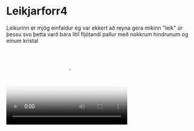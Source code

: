 # Leikjarforr4
Leikurinn er mjög einfaldur ég var ekkert að reyna gera mikinn "leik" úr þessu svo þetta varð bara lítil fljótandi pallur með nokkrum hindrunum og einum kristal 

<video src="leikur4.mp4" poster="emergency_broadcast_system.jpg" width="320" height="200" controls preload></video>
